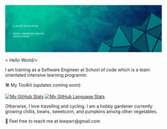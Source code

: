 
<img src="./Green Modern Geometric Corporate Linkedin Banner.gif" alt="My Header GIF" width="100%" height="50%">

< Hello World/>

I am training as a Software Engineer at School of code which is a team orientated intensive learning programm. 


🛠 My Toolkit
(updates coming soon)


[![My GitHub Stats](https://github-readme-stats.vercel.app/api/?username=Le-w-is&count_private=true&theme=tokyonight&showicons=true)]()
[![My GitHub Language Stats](https://github-readme-stats.vercel.app/api/top-langs/?username=Le-w-is&langs_count=5&theme=tokyonight)]()


<Me>

Otherwise, I love travelling and cycling. I am a hobby gardener currently growing chillis, beans, sweetcorn, and pumpkins among other vegetables.


<Links>
📩 Feel free to reach me at lewparr@gmail.com

<!---
Le-w-is/Le-w-is is a ✨ special ✨ repository because its `README.md` (this file) appears on your GitHub profile.
You can click the Preview link to take a look at your changes.
--->

